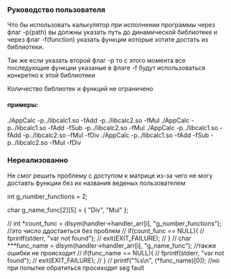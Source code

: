 ### Руководство пользователя
Что бы использовать калькулятор при исполнении программы через флаг -p(path) 
вы должны указать путь до динамической библиотеке и через флаг -f(function) указать
функции которые хотите достать из библиотеки.

Так же если указать второй флаг -p то с этого момента все последующие функции указаные в флаге -f будут 
использоваться конкретно к этой библиотеки

Количество библиотек и функций не ограничено

#### примеры:
./AppCalc -p../libcalc1.so -fAdd -p../libcalc2.so -fMul 
./AppCalc -p../libcalc1.so -fAdd -fSub -p../libcalc2.so -fMul 
./AppCalc -p../libcalc1.so -fAdd -p../libcalc2.so -fMul -fDiv
./AppCalc -p../libcalc1.so -fAdd -fSub -p../libcalc2.so -fMul -fDiv

### Нереализованно
Не смог решить проблему с доступом к матрице из-за чего не могу доставть функции без их названия
веденых пользователем

int g_number_functions = 2;

char g_name_func[2][5] = {
  "Div",
  "Mul"
};

// int *count_func = dlsym(handler->handler_arr[i], "g_number_functions"); //это число ддостаеться без проблем
// if(count_func == NULL){
//   fprintf(stderr, "var not found");
//   exit(EXIT_FAILURE);
// }
// char ***func_name = dlsym(handler->handler_arr[i], "g_name_func"); //также ошибки не происходит
// if(func_name == NULL){
//   fprintf(stderr, "var not found");
//   exit(EXIT_FAILURE);
// } 
// printf("%s\n", (*func_name)[0]); //но при попытке обратиться просиходит seg fault
